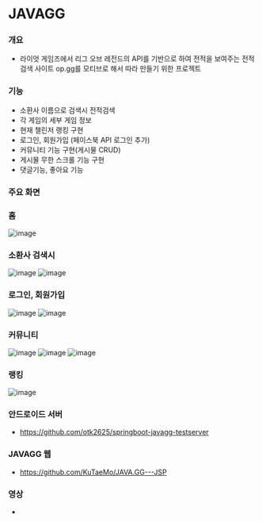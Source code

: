 # JAVAGG

### 개요
-  라이엇 게임즈에서 리그 오브 레전드의 API를 기반으로 하여 전적을 보여주는 전적 검색 사이트 op.gg를 모티브로 해서 따라 만들기 위한 프로젝트

### 기능
- 소환사 이름으로 검색시 전적검색
- 각 게임의 세부 게임 정보 
- 현재 챌린저 랭킹 구현
- 로그인, 회원가입 (페이스북 API 로그인 추가)
- 커뮤니티 기능 구현(게시물 CRUD)
- 게시물 무한 스크롤 기능 구현
- 댓글기능, 좋아요 기능

### 주요 화면

### 홈
![image](https://user-images.githubusercontent.com/67199138/113722522-76f3a900-972b-11eb-9cec-a740303d2d57.png)

### 소환사 검색시
![image](https://user-images.githubusercontent.com/67199138/113722876-c9cd6080-972b-11eb-93fa-71a787561d9c.png)
![image](https://user-images.githubusercontent.com/67199138/113722906-d05bd800-972b-11eb-9642-2d4098ef7c05.png)

### 로그인, 회원가입
![image](https://user-images.githubusercontent.com/67199138/113723589-77407400-972c-11eb-8262-d8e534379318.png)
![image](https://user-images.githubusercontent.com/67199138/113723633-81fb0900-972c-11eb-94bf-9267fb7d26bc.png)

### 커뮤니티
![image](https://user-images.githubusercontent.com/67199138/113723766-a3f48b80-972c-11eb-8d20-d3047130804e.png)
![image](https://user-images.githubusercontent.com/67199138/113723814-aeaf2080-972c-11eb-8a5f-cbc1bd757758.png)
![image](https://user-images.githubusercontent.com/67199138/113723838-b4a50180-972c-11eb-9c7c-16dab40db01e.png)

### 랭킹
![image](https://user-images.githubusercontent.com/67199138/113723978-da320b00-972c-11eb-983a-6e54639bcac1.png)

### 안드로이드 서버
- https://github.com/otk2625/springboot-javagg-testserver

### JAVAGG 웹
- https://github.com/KuTaeMo/JAVA.GG---JSP

### 영상
-

